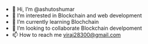 - 👋 Hi, I’m @ashutoshumar
- 👀 I’m interested in Blockchain and web development
- 🌱 I’m currently learning Blochchain
- 💞️ I’m looking to collaborate Blockchain develpoment
- 📫 How to reach me viraj28300@gmail.com

<!---
ashutoshumar/ashutoshumar is a ✨ special ✨ repository because its `README.md` (this file) appears on your GitHub profile.
You can click the Preview link to take a look at your changes.
--->

